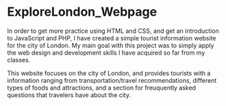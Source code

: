 # ExploreLondon_Webpage
In order to get more practice using HTML and CSS, and get an introduction to JavaScript and PHP, I have created a simple tourist information website for the city of London. My main goal with this project was to simply apply the web design and development skills I have acquired so far from my classes.

This website focuses on the city of London, and provides tourists with a information ranging from transportation/travel recommendations, different types of foods and attractions, and a section for freuquently asked questions that travelers have about the city. 
